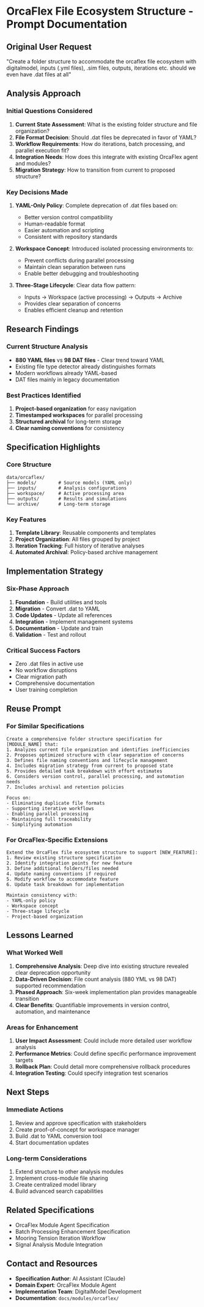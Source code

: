 # OrcaFlex File Ecosystem Structure - Prompt Documentation

## Original User Request
"Create a folder structure to accommodate the orcaflex file ecosystem with digitalmodel, inputs (.yml files), .sim files, outputs, iterations etc. should we even have .dat files at all"

## Analysis Approach

### Initial Questions Considered
1. **Current State Assessment**: What is the existing folder structure and file organization?
2. **File Format Decision**: Should .dat files be deprecated in favor of YAML?
3. **Workflow Requirements**: How do iterations, batch processing, and parallel execution fit?
4. **Integration Needs**: How does this integrate with existing OrcaFlex agent and modules?
5. **Migration Strategy**: How to transition from current to proposed structure?

### Key Decisions Made
1. **YAML-Only Policy**: Complete deprecation of .dat files based on:
   - Better version control compatibility
   - Human-readable format
   - Easier automation and scripting
   - Consistent with repository standards

2. **Workspace Concept**: Introduced isolated processing environments to:
   - Prevent conflicts during parallel processing
   - Maintain clean separation between runs
   - Enable better debugging and troubleshooting

3. **Three-Stage Lifecycle**: Clear data flow pattern:
   - Inputs → Workspace (active processing) → Outputs → Archive
   - Provides clear separation of concerns
   - Enables efficient cleanup and retention

## Research Findings

### Current Structure Analysis
- **880 YAML files** vs **98 DAT files** - Clear trend toward YAML
- Existing file type detector already distinguishes formats
- Modern workflows already YAML-based
- DAT files mainly in legacy documentation

### Best Practices Identified
1. **Project-based organization** for easy navigation
2. **Timestamped workspaces** for parallel processing
3. **Structured archival** for long-term storage
4. **Clear naming conventions** for consistency

## Specification Highlights

### Core Structure
```
data/orcaflex/
├── models/        # Source models (YAML only)
├── inputs/        # Analysis configurations
├── workspace/     # Active processing area
├── outputs/       # Results and simulations
└── archive/       # Long-term storage
```

### Key Features
1. **Template Library**: Reusable components and templates
2. **Project Organization**: All files grouped by project
3. **Iteration Tracking**: Full history of iterative analyses
4. **Automated Archival**: Policy-based archive management

## Implementation Strategy

### Six-Phase Approach
1. **Foundation** - Build utilities and tools
2. **Migration** - Convert .dat to YAML
3. **Code Updates** - Update all references
4. **Integration** - Implement management systems
5. **Documentation** - Update and train
6. **Validation** - Test and rollout

### Critical Success Factors
- Zero .dat files in active use
- No workflow disruptions
- Clear migration path
- Comprehensive documentation
- User training completion

## Reuse Prompt

### For Similar Specifications
```
Create a comprehensive folder structure specification for [MODULE_NAME] that:
1. Analyzes current file organization and identifies inefficiencies
2. Proposes optimized structure with clear separation of concerns
3. Defines file naming conventions and lifecycle management
4. Includes migration strategy from current to proposed state
5. Provides detailed task breakdown with effort estimates
6. Considers version control, parallel processing, and automation needs
7. Includes archival and retention policies

Focus on:
- Eliminating duplicate file formats
- Supporting iterative workflows
- Enabling parallel processing
- Maintaining full traceability
- Simplifying automation
```

### For OrcaFlex-Specific Extensions
```
Extend the OrcaFlex file ecosystem structure to support [NEW_FEATURE]:
1. Review existing structure specification
2. Identify integration points for new feature
3. Define additional folders/files needed
4. Update naming conventions if required
5. Modify workflow to accommodate feature
6. Update task breakdown for implementation

Maintain consistency with:
- YAML-only policy
- Workspace concept
- Three-stage lifecycle
- Project-based organization
```

## Lessons Learned

### What Worked Well
1. **Comprehensive Analysis**: Deep dive into existing structure revealed clear deprecation opportunity
2. **Data-Driven Decision**: File count analysis (880 YML vs 98 DAT) supported recommendation
3. **Phased Approach**: Six-week implementation plan provides manageable transition
4. **Clear Benefits**: Quantifiable improvements in version control, automation, and maintenance

### Areas for Enhancement
1. **User Impact Assessment**: Could include more detailed user workflow analysis
2. **Performance Metrics**: Could define specific performance improvement targets
3. **Rollback Plan**: Could detail more comprehensive rollback procedures
4. **Integration Testing**: Could specify integration test scenarios

## Next Steps

### Immediate Actions
1. Review and approve specification with stakeholders
2. Create proof-of-concept for workspace manager
3. Build .dat to YAML conversion tool
4. Start documentation updates

### Long-term Considerations
1. Extend structure to other analysis modules
2. Implement cross-module file sharing
3. Create centralized model library
4. Build advanced search capabilities

## Related Specifications
- OrcaFlex Module Agent Specification
- Batch Processing Enhancement Specification
- Mooring Tension Iteration Workflow
- Signal Analysis Module Integration

## Contact and Resources
- **Specification Author**: AI Assistant (Claude)
- **Domain Expert**: OrcaFlex Module Agent
- **Implementation Team**: DigitalModel Development
- **Documentation**: `docs/modules/orcaflex/`
